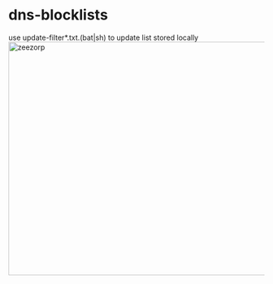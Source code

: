 # dns-blocklists
use update-filter*.txt.(bat|sh) to update list stored locally
<img width="766" height="459" alt="zeezorp" src="https://github.com/user-attachments/assets/b4f77a41-4aa0-4c23-8cda-c368605c764a" />